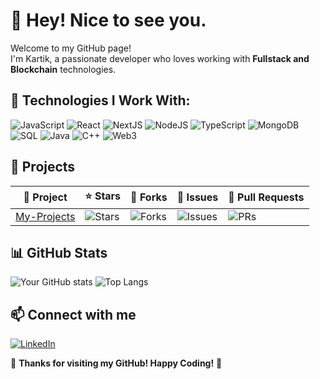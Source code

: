# 👋 Hey! Nice to see you.

Welcome to my GitHub page!  
I'm Kartik, a passionate developer who loves working with **Fullstack and Blockchain** technologies.

## 🚀 Technologies I Work With:

![JavaScript](https://img.shields.io/badge/-JavaScript-F7DF1E?logo=javascript&logoColor=black&style=for-the-badge)
![React](https://img.shields.io/badge/-React-61DAFB?logo=react&logoColor=white&style=for-the-badge)
![NextJS](https://img.shields.io/badge/-Next.js-000000?logo=nextdotjs&logoColor=white&style=for-the-badge)
![NodeJS](https://img.shields.io/badge/-Node.js-339933?logo=node.js&logoColor=white&style=for-the-badge)
![TypeScript](https://img.shields.io/badge/-TypeScript-007ACC?logo=typescript&logoColor=white&style=for-the-badge)
![MongoDB](https://img.shields.io/badge/-MongoDB-47A248?logo=mongodb&logoColor=white&style=for-the-badge)
![SQL](https://img.shields.io/badge/-SQL-CC2927?logo=microsoft-sql-server&logoColor=white&style=for-the-badge)
![Java](https://img.shields.io/badge/-Java-007396?logo=java&logoColor=white&style=for-the-badge)
![C++](https://img.shields.io/badge/-C++-00599C?logo=c%2B%2B&logoColor=white&style=for-the-badge)
![Web3](https://img.shields.io/badge/-Web3-005A84?logo=ethereum&logoColor=white&style=for-the-badge)

## 🌟 Projects

| 📌 Project  | ⭐ Stars | 🍴 Forks | 🔧 Issues | 🔗 Pull Requests |
|------------|--------|--------|--------|-------------|
| [My-Projects](https://github.com/kartik2318/My-Projects) | ![Stars](https://img.shields.io/github/stars/kartik2318/My-Projects?style=social) | ![Forks](https://img.shields.io/github/forks/kartik2318/My-Projects?style=social) | ![Issues](https://img.shields.io/github/issues/kartik2318/My-Projects) | ![PRs](https://img.shields.io/github/issues-pr/kartik2318/My-Projects) |

## 📊 GitHub Stats

![Your GitHub stats](https://github-readme-stats.vercel.app/api?username=kartik2318&show_icons=true&theme=dark)
![Top Langs](https://github-readme-stats.vercel.app/api/top-langs/?username=kartik2318&layout=compact&theme=dark)


## 📫 Connect with me

[![LinkedIn](https://img.shields.io/badge/LinkedIn-blue?logo=linkedin&logoColor=white&style=for-the-badge)](https://linkedin.com/in/yourprofile)

🌟 **Thanks for visiting my GitHub! Happy Coding!** 🚀

<!--
**kartik2318/kartik2318** is a ✨ _special_ ✨ repository because its `README.md` (this file) appears on your GitHub profile.

Here are some ideas to get you started:

- 🔭 I’m currently working on ...
- 🌱 I’m currently learning ...
- 👯 I’m looking to collaborate on ...
- 🤔 I’m looking for help with ...
- 💬 Ask me about ...
- 📫 How to reach me: ...
- 😄 Pronouns: ...
- ⚡ Fun fact: ...
-->
